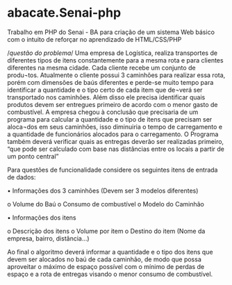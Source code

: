 # abacate.Senai-php
Trabalho em PHP do Senai - BA para criação de um sistema Web básico com o intuito de reforçar no aprendizado de HTML/CSS/PHP

/*questão do problema*/
Uma empresa de Logística, realiza transportes de diferentes tipos de itens constantemente para a mesma rota e para clientes diferentes na mesma cidade. Cada cliente recebe um conjunto de produ¬tos. Atualmente o cliente possui 3 caminhões para realizar essa rota, porém com dimensões de baús diferentes e perde-se muito tempo para identificar a quantidade e o tipo certo de cada item que de¬verá ser transportado nos caminhões. Além disso ele precisa identificar quais produtos devem ser entregues primeiro de acordo com o menor gasto de combustível. A empresa chegou à conclusão que precisaria de um programa para calcular a quantidade e o tipo de itens que precisam ser aloca¬dos em seus caminhões, isso diminuiria o tempo de carregamento e a quantidade de funcionários alocados para o carregamento. O Programa também deverá verificar quais as entregas deverão ser realizadas primeiro, “que pode ser calculado com base nas distâncias entre os locais a partir de um ponto central”

Para questões de funcionalidade considere os seguintes itens de entrada de dados:

•	Informações dos 3 caminhões (Devem ser 3 modelos diferentes)

o	Volume do Baú
o	Consumo de combustível
o	Modelo do Caminhão

•	Informações dos itens

o	Descrição dos itens
o	Volume por item
o	Destino do item (Nome da empresa, bairro, distância...)

Ao final o algoritmo deverá informar a quantidade e o tipo dos itens que devem ser alocados no baú de cada caminhão, de modo que possa aproveitar o máximo de espaço possível com o mínimo de perdas de espaço e a rota de entregas visando o menor consumo de combustível.
